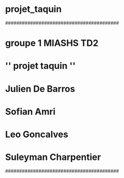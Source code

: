 # projet_taquin
#########################################
# groupe 1 MIASHS TD2
# '' projet taquin ''
# Julien De Barros 
# Sofian Amri
# Leo Goncalves
# Suleyman Charpentier
#########################################
